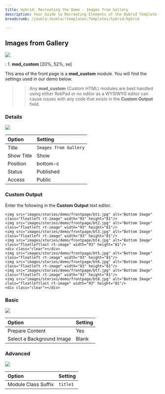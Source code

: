 ```yaml
---
title: Hybrid: Recreating the Demo - Images from Gallery
description: Your Guide to Recreating Elements of the Hybrid Template for Joomla
breadcrumb: /joomla:Joomla/!templates:Templates/hybrid:Hybrid

---
```


Images from Gallery
-----

![][demo]

:   1. **mod_custom** [20%, 52%, se]

This area of the front page is a **mod_custom** module. You will find the settings used in our demo below.

>> Any **mod_custom** (Custom HTML) modules are best handled using either RokPad or no editor as a WYSIWYG editor can cause issues with any code that exists in the **Custom Output** field.

### Details

![][demo2]

| Option     | Setting               |  
| :--------- | :-------------------- |  
| Title      | `Images from Gallery` |  
| Show Title | Show                  |  
| Position   | bottom-c              |  
| Status     | Published             |  
| Access     | Public                |  

### Custom Output

Enter the following in the **Custom Output** text editor.

~~~
<img src="images/stories/demo/frontpage/bt1.jpg" alt="Bottom Image" class="floatleft rt-image" width="93" height="81"/>
<img src="images/stories/demo/frontpage/bt2.jpg" alt="Bottom Image" class="floatleft rt-image" width="93" height="81"/>
<img src="images/stories/demo/frontpage/bt3.jpg" alt="Bottom Image" class="floatleft rt-image" width="93" height="81"/>
<img src="images/stories/demo/frontpage/bt4.jpg" alt="Bottom Image" class="floatleftlast rt-image" width="93" height="81"/>
<div class="clear"></div>
<img src="images/stories/demo/frontpage/bt5.jpg" alt="Bottom Image" class="floatleft rt-image" width="93" height="81"/>
<img src="images/stories/demo/frontpage/bt6.jpg" alt="Bottom Image" class="floatleft rt-image" width="93" height="81"/>
<img src="images/stories/demo/frontpage/bt7.jpg" alt="Bottom Image" class="floatleft rt-image" width="93" height="81"/>
<img src="images/stories/demo/frontpage/bt8.jpg" alt="Bottom Image" class="floatleftlast rt-image" width="93" height="81"/>
<div class="clear"></div>
~~~

### Basic

![][demo3]

| Option                    | Setting |  
| :------------------------ | :------ |  
| Prepare Content           | Yes     |  
| Select a Background Image | Blank   |

### Advanced

![][demo4]

| Option              | Setting       |  
| :------------------ | :------------ |  
| Module Class Suffix | `title1`      |  

[demo]: assets/demo_4.jpeg
[demo2]: assets/demo_6a.jpeg
[demo3]: assets/demo_6b.jpeg
[demo4]: assets/demo_6c.jpeg
